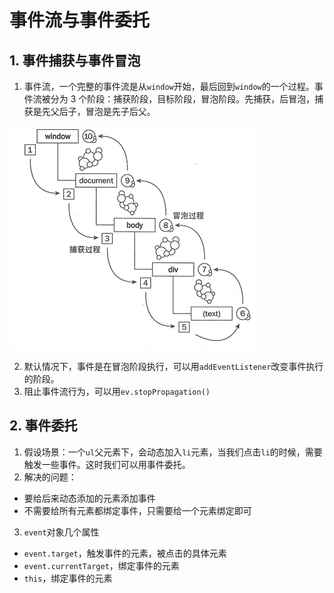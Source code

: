 # 事件流与事件委托

## 1. 事件捕获与事件冒泡

1. 事件流，一个完整的事件流是从`window`开始，最后回到`window`的一个过程。事件流被分为 3 个阶段：捕获阶段，目标阶段，冒泡阶段。先捕获，后冒泡，捕获是先父后子，冒泡是先子后父。

![alt text](./images/bubbling.png '基本原型链')

2. 默认情况下，事件是在冒泡阶段执行，可以用`addEventListener`改变事件执行的阶段。
3. 阻止事件流行为，可以用`ev.stopPropagation()`

## 2. 事件委托

1. 假设场景：一个`ul`父元素下，会动态加入`li`元素，当我们点击`li`的时候，需要触发一些事件。这时我们可以用事件委托。
2. 解决的问题：

- 要给后来动态添加的元素添加事件
- 不需要给所有元素都绑定事件，只需要给一个元素绑定即可

3. `event`对象几个属性

- `event.target`，触发事件的元素，被点击的具体元素
- `event.currentTarget`，绑定事件的元素
- `this`，绑定事件的元素
